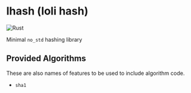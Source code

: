 # lhash (loli hash)

![Rust](https://github.com/DoumanAsh/lotp/workflows/Rust/badge.svg?branch=master)

Minimal `no_std` hashing library

## Provided Algorithms

These are also names of features to be used to include algorithm code.

- `sha1`
